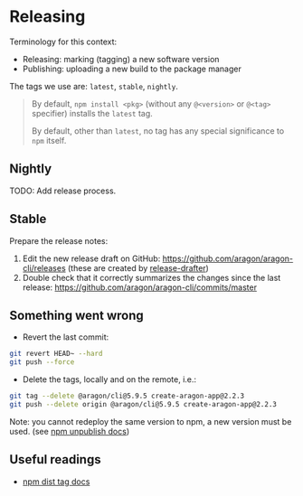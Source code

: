 # Releasing

Terminology for this context:

- Releasing: marking (tagging) a new software version
- Publishing: uploading a new build to the package manager

The tags we use are: `latest`, `stable`, `nightly`.

> By default, `npm install <pkg>` (without any `@<version>` or `@<tag>` specifier) installs the `latest` tag.
>
> By default, other than `latest`, no tag has any special significance to `npm` itself.

## Nightly

TODO: Add release process.

## Stable

Prepare the release notes:

1. Edit the new release draft on GitHub: <https://github.com/aragon/aragon-cli/releases>
   (these are created by [release-drafter](https://github.com/apps/release-drafter))
2. Double check that it correctly summarizes the changes since the last release: <https://github.com/aragon/aragon-cli/commits/master>

## Something went wrong

- Revert the last commit:

```sh
git revert HEAD~ --hard
git push --force
```

- Delete the tags, locally and on the remote, i.e.:

```sh
git tag --delete @aragon/cli@5.9.5 create-aragon-app@2.2.3
git push --delete origin @aragon/cli@5.9.5 create-aragon-app@2.2.3
```

Note: you cannot redeploy the same version to npm, a new version must be used.
(see [npm unpublish docs](https://docs.npmjs.com/cli/unpublish))

## Useful readings

- [npm dist tag docs](https://docs.npmjs.com/cli/dist-tag)
